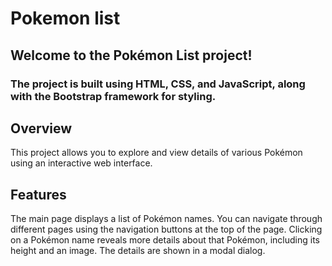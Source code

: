 # Pokemon list
## Welcome to the Pokémon List project!
### The project is built using HTML, CSS, and JavaScript, along with the Bootstrap framework for styling.
##  Overview
This project allows you to explore and view details of various Pokémon using an interactive web interface.
## Features
 The main page displays a list of Pokémon names. You can navigate through different pages using the navigation buttons at the top of the page. Clicking on a Pokémon name reveals more details about that Pokémon, including its height and an image. The details are shown in a modal dialog.

 
